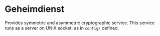 Geheimdienst
============

Provides symmetric and asymmetric cryptographic service. This service runs as
a server on UNIX socket, as in `config/` defined.
